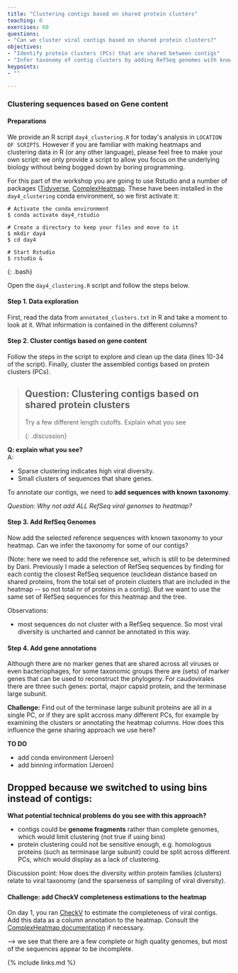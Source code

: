 ```yaml
---
title: "Clustering contigs based on shared protein clusters"
teaching: 0
exercises: 60
questions:
- "Can we cluster viral contigs based on shared protein clusters?"
objectives:
- "Identify protein clusters (PCs) that are shared between contigs"
- "Infer taxonomy of contig clusters by adding RefSeq genomes with known taxonomy"
keypoints:
- ""

---
```

### Clustering sequences based on Gene content

#### Preparations
We provide an R script `day4_clustering.R` for today's analysis in `LOCATION OF SCRIPTS`. However if you are familiar with making heatmaps and clustering data in R (or any other language), please feel free to make your own script: we only provide a script to allow you focus on the underlying biology without being bogged down by boring programming.

For this part of the workshop you are going to use Rstudio and a number of packages ([Tidyverse](https://www.tidyverse.org/), [ComplexHeatmap](https://jokergoo.github.io/ComplexHeatmap-reference/book/]). These have been installed in the `day4_clustering` conda environment, so we first activate it:

~~~
# Activate the conda environment
$ conda activate day4_rstudio

# Create a directory to keep your files and move to it
$ mkdir day4
$ cd day4

# Start Rstudio
$ rstudio &
~~~
{: .bash}

Open the `day4_clustering.R` script and follow the steps below.

#### Step 1. Data exploration
First, read the data from `annotated_clusters.txt` in R and take a moment to look at it. What information is contained in the different columns?

#### Step 2. Cluster contigs based on gene content
Follow the steps in the script to explore and clean up the data (lines 10-34 of the script). Finally, cluster the assembled contigs based on protein clusters (PCs).   

>## Question: Clustering contigs based on shared protein clusters
> Try a few different length cutoffs. Explain what you see
>
>{: .discussion}

**Q: explain what you see?**  
A:
- Sparse clustering indicates high viral diversity.
- Small clusters of sequences that share genes.

To annotate our contigs, we need to **add sequences with known taxonomy**.


*Question: Why not add ALL RefSeq viral genomes to heatmap?*

#### Step 3. Add RefSeq Genomes ####
Now add the selected reference sequences with known taxonomy to your heatmap. Can we infer the taxonomy for some of our contigs?


(Note: here we need to add the reference set, which is still to be determined by Dani.
Previously I made a selection of RefSeq sequences by finding for each contig the closest RefSeq sequence (euclidean distance based on shared proteins, from the total set of protein clusters that are included in the heatmap -- so not total nr of proteins in a contig). But we want to use the same set of RefSeq sequences for this heatmap and the tree.

Observations:
- most sequences do not cluster with a RefSeq sequence. So most viral diversity is uncharted and cannot be annotated in this way.


#### Step 4. Add gene annotations ####
Although there are no marker genes that are shared across all viruses or even bacteriophages, for some taxonomic groups there are (sets) of marker genes that can be used to reconstruct the phylogeny. For caudovirales there are three such genes: portal, major capsid protein, and the terminase large subunit.

**Challenge:**
Find out of the terminase large subunit proteins are all in a single PC, or if they are split accross many different PCs, for example by examining the clusters or annotating the heatmap columns. How does this influence the gene sharing approach we use here?


**TO DO**
- add conda environment (Jeroen)
- add binning information (Jeroen)

## Dropped because we switched to using bins instead of contigs:

**What potential technical problems do you see with this approach?**

- contigs could be **genome fragments** rather than complete genomes, which would limit clustering (not true if using bins)  
- protein clustering could not be sensitive enough, e.g. homologous proteins (such as terminase large subunit) could be split across different PCs, which would display as a lack of clustering.

Discussion point:
How does the diversity within protein families (clusters) relate to viral taxonomy (and the sparseness of sampling of viral diversity).


#### Challenge: add CheckV completeness estimations to the heatmap ####
On day 1, you ran [CheckV](https://www.nature.com/articles/s41587-020-00774-7) to estimate the completeness of viral contigs. Add this data as a column annotation to the heatmap. Consult the [ComplexHeatmap documentation](https://jokergoo.github.io/ComplexHeatmap-reference/book/) if necessary.

--> we see that there are a few complete or high quality genomes, but most of the sequences appear to be incomplete.




{% include links.md %}
